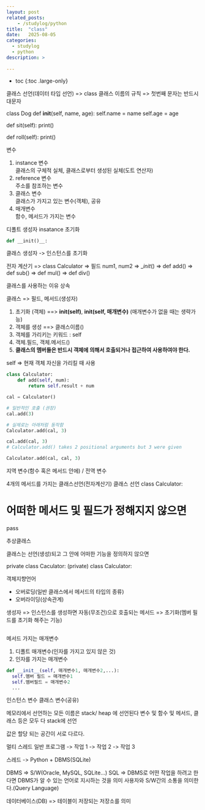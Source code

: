 ```yaml
---
layout: post
related_posts:
    - /studylog/python
title:  "class"
date:   2025-08-05
categories:
  - studylog
  - python
description: >
  
---
```

* toc
{:toc .large-only}

클래스 선언(데이터 타입 선언) => class
클래스 이름의 규칙 => 첫번째 문자는 반드시 대문자

class Dog
  def __init__(self, name, age):
    self.name = name
    self.age = age

  def sit(self):
    print()

  def roll(self):
    print()

변수 
1. instance 변수    
클래스의 구체적 실체, 클래스로부터 생성된 실체(도트 연산자)
2. reference 변수   
주소를 참조하는 변수
3. 클래스 변수    
클래스가 가지고 있는 변수(객체), 공유
1. 매개변수   
함수, 메서드가 가지는 변수

디폴트 생성자
insatance 초기화
```python
def __init()__:

```

클래스
생성자 -> 인스턴스를 초기화

전자 계산기 
=> class Calculator
=> 필드 num1, num2
=> __init_()
=> def add()
=> def sub()
=> def mul()
=> def div()

클래스를 사용하는 이유
상속

클래스 => 필드, 메서드(생성자)
1. 초기화 (객체) ==> __init(self)__, __init(self, 매개변수)__ (매개변수가 없을 때는 생략가능)
2. 객체를 생성 ==> 클래스이름()
3. 객체를 가리키는 키워드 : self
4. 객체.필드, 객체.메서드()
5. **클래스의 멤버들은 반드시 객체에 의해서 호출되거나 접근하여 사용하여야 한다.**

self => 현재 객체 자신을 가리킬 때 사용



```python
class Calculator:
    def add(self, num):
        return self.result + num

cal = Calculator()

# 일반적인 호출 (권장)
cal.add(3)

# 실제로는 아래처럼 동작함
Calculator.add(cal, 3)

cal.add(cal, 3)
# Calculator.add() takes 2 positional arguments but 3 were given

Calculator.add(cal, cal, 3)
```

지역 변수(함수 혹은 메서드 안에) / 전역 변수

4개의 메서드를 가지는 클래스선언(전자계산기)
클래스 선언
  class Calculator:
   # 어떠한 메서드 및 필드가 정해지지 않으면
   pass

추상클래스

클래스는 선언(생성)되고 그 안에 어떠한 기능을 정의하지 않으면

private class Caculator:
(private) class Calculator:

객체지향언어
- 오버로딩(일반 클래스에서 메서드의 타입의 종류)
- 오버라이딩(상속관계)

생성자 
=> 인스턴스를 생성하면 자동(무조건)으로 호출되는 메서드
=> 초기화(멤버 필드를 초기화 해주는 기능)

```python

```

메서드 가지는 매개변수
1. 디폴트 매개변수(인자를 가지고 있지 않은 것)
2. 인자를 가지는 매개변수
```python
def __init__(self, 매개변수1, 매개변수2,...):
  self.멤버 필드 = 매개변수1
  self.멤버필드 = 매개변수2
  ...
```

인스턴스 변수
클래스 변수(공유)

메모리에서 선언하는 모든 이름은
stack/ heap 에 선언된다
변수 및 함수 및 메서드, 클래스 등은 모두 다 stack에 선언

값은 할당 되는 공간이 서로 다르다.

멀티 스레드
일반 프로그램 -> 작업 1 -> 작업 2 -> 작업 3

스레드 ->
Python + DBMS(SQLite)

DBMS => S/W(Oracle, MySQL, SQLite...)
SQL => DBMS로 어떤 작업을 하려고 한다면 DBMS가 알 수 있는 언어로 지시하는 것을 의미
사용자와 S/W간의 소통을 의미한다.(Query Language)

데이터베이스(DB) => 테이블이 저장되는 저장소를 의미
